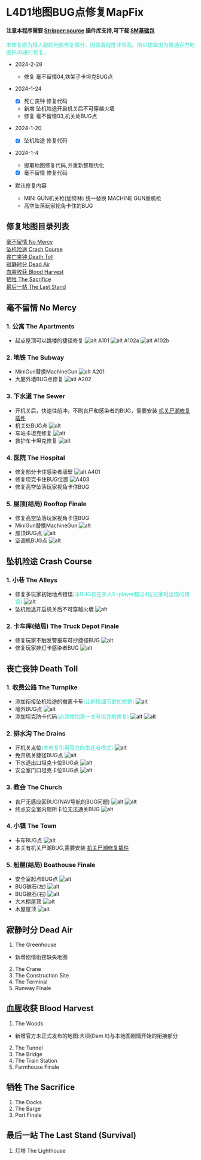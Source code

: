 # L4D1地图BUG点修复MapFix

#### 注意本程序需要 [Stripper:source](http://www.bailopan.net/stripper/) 插件库支持,可下载 [SM基础包](https://github.com/ZBzibing/Left4Dead/tree/main/SM%E5%9F%BA%E7%A1%80%E5%8C%85)

<font color=#30e3ca>
本修复原为猎人服的地图修复部分，因完善程度非常高。所以提取出为普通官方地图BUG进行修复。
</font>

- 2024-2-28

  - 修复 毫不留情04,铁架子卡坦克BUG点
- 2024-1-24

  - [X]  死亡丧钟 修复代码

  - 新增 坠机险途开启机关后不可穿越火墙
  - 修复 毫不留情03,机关处BUG点
- 2024-1-20

  - [X]  坠机险途 修复代码
- 2024-1-4

  - 提取地图修复代码,并重新整理优化

  - [X]  毫不留情 修复代码
- 默认修复内容

  - MINI GUN机关枪(加特林) 统一替换 MACHINE GUN重机枪
  - 高空坠落玩家视角卡住的BUG

## 修复地图目录列表

[毫不留情 No Mercy](#毫不留情-no-mercy)
<br>[坠机险途 Crash Course](#坠机险途-crash-course)
<br>[丧亡丧钟 Death Toll](#丧亡丧钟-death-toll)
<br>[寂静时分 Dead Air](#寂静时分-dead-air)
<br>[血腥收获 Blood Harvest](#血腥收获-blood-harvest)
<br>[牺牲 The Sacrifice](#牺牲-the-sacrifice)
<br>[最后一站 The Last Stand](#最后一站-the-last-stand-survival)

## 毫不留情 No Mercy

### 1. 公寓 The Apartments

- 起点屋顶可以跳楼的捷径修复
  ![alt A101](./img/A101.jpg)
  ![alt A102a](./img/A102a.jpg)
  ![alt A102b](./img/A102b.jpg)

### 2. 地铁 The Subway

- MiniGun替换MachineGun
  ![alt A201](./img/A201.jpg)
- 大厦外墙BUG点修复
  ![alt A202](./img/A202.jpg)

### 3. 下水道 The Sewer

- 开机关后，快速往前冲，不刷丧尸和感染者的BUG，需要安装 [机关尸潮修复插件](https://github.com/ZBzibing/Left4Dead/blob/main/SP%E6%8F%92%E4%BB%B6/%E6%9C%BA%E5%85%B3%E5%B0%B8%E6%BD%AE%E8%A7%A6%E5%8F%91%E4%BF%AE%E5%A4%8D.sp)
- 机关处BUG点
  ![alt](./img/A301.jpg)
- 车站卡坦克修复
  ![alt](./img/A302.jpg)
- 救护车卡坦克修复
  ![alt](./img/A303.jpg)

### 4. 医院 The Hospital

- 修复部分卡住感染者墙壁
  ![alt A401](./img/A402.jpg)
- 修复坦克卡住BUG位置
  ![A403](./img/A403.jpg)
- 修复高空坠落玩家视角卡住BUG

### 5. 屋顶(结局) Rooftop Finale

- 修复高空坠落玩家视角卡住BUG
- MiniGun替换MachineGun
  ![alt](./img/A501.jpg)
- 屋顶BUG点
  ![alt](./img/A502.jpg)
- 空调机BUG点
  ![alt](./img/A503.jpg)

## 坠机险途 Crash Course

### 1. 小巷 The Alleys

- 修复多玩家初始地点错误<font color=#30e3ca>(本BUG仅在多人5+player超过4位玩家时出现的错误)</font>
  ![alt](./img/B101.jpg)
- 坠机险途开启机关后不可穿越火墙
  ![alt](./img/B102.jpg)

### 2. 卡车库(结局) The Truck Depot Finale

- 修复玩家不触发警报车可抄捷径BUG
  ![alt](./img/B201.jpg)
- 修复玩家挂灯卡感染者BUG
  ![alt](./img/B202.jpg)

## 丧亡丧钟 Death Toll

### 1. 收费公路 The Turnpike

- 添加衔接坠机险途的撤离卡车<font color=#30e3ca>(让剧情细节更加完整)</font>
  ![alt](./img/C101.jpg)
- 墙外BUG点
  ![alt](./img/C102.jpg)
- 添加坦克防卡代码<font color=#30e3ca>(必须增加第一关有坦克的修复)</font>
  ![alt](./img/C103.jpg)
  ![alt](./img/C104.jpg)

### 2. 排水沟 The Drains

- 开机关点位<font color=#30e3ca>(本修复引用官方的生还者模式)</font>
  ![alt](./img/C201a.jpg)
- 免开机关捷径BUG点
  ![alt](./img/C201b.jpg)
- 下水道出口坦克卡位BUG点
  ![alt](./img/C202.jpg)
- 安全室门口坦克卡位BUG点
  ![alt](./img/C203.jpg)

### 3. 教会 The Church

- 丧尸无感应区BUG(NAV导航的BUG问题)
  ![alt](./img/C301a.jpg)
  ![alt](./img/C301b.jpg)
- 终点安全室内厕所卡位无法通关BUG
  ![alt](./img/C302.jpg)

### 4. 小镇 The Town

- 卡车BUG点
  ![alt](./img/C401.jpg)
- 本关有机关尸潮BUG,需要安装 [机关尸潮修复插件](https://github.com/ZBzibing/Left4Dead/blob/main/SP%E6%8F%92%E4%BB%B6/%E6%9C%BA%E5%85%B3%E5%B0%B8%E6%BD%AE%E8%A7%A6%E5%8F%91%E4%BF%AE%E5%A4%8D.sp)

### 5. 船屋(结局) Boathouse Finale

- 安全室起点BUG点
  ![alt](./img/C501.jpg)
- BUG礁石(左)
  ![alt](./img/C502a.jpg)
- BUG礁石(右)
  ![alt](./img/C502b.jpg)
- 大木棚屋顶
  ![alt](./img/C502c.jpg)
- 木屋屋顶
  ![alt](./img/C502d.jpg)

## 寂静时分 Dead Air

1. The Greenhouse

- 新增剧情衔接缺失地图

2. The Crane
3. The Construction Site
4. The Terminal
5. Runway Finale

## 血腥收获 Blood Harvest

1. The Woods

- 新增官方未正式发布的地图:大坝(Dam It)与本地图剧情开始的衔接部分

2. The Tunnel
3. The Bridge
4. The Train Station
5. Farmhouse Finale

## 牺牲 The Sacrifice

1. The Docks
2. The Barge
3. Port Finale

## 最后一站 The Last Stand (Survival)

1. 灯塔 The Lighthouse

<!--
1. 温室
2. 起重机
3. 施工现场
4. 终端
5. 跑道结局
血液中的收获
血液中的收获	牺牲
牺牲	最后一站(存活，不要混淆L4D2版本)
最后一站(存活)
1. 树林里
2. 隧道
3. 桥
4. 火车站
5. 农舍的结局	1. 码头
6. 驳船
7. 口结局	灯塔 -->
